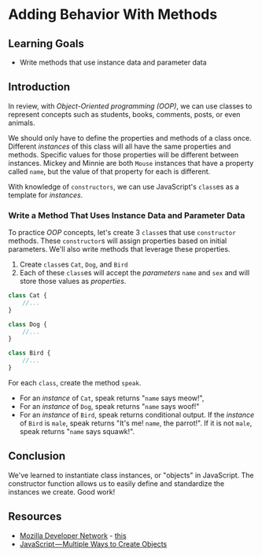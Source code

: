 # Adding Behavior With Methods

## Learning Goals

- Write methods that use instance data and parameter data

## Introduction

In review, with _Object-Oriented programming (OOP)_, we can use classes to
represent concepts such as students, books, comments, posts, or even animals.

We should only have to define the properties and methods of a class once.
Different _instances_ of this class will all have the same properties and
methods. Specific values for those properties will be different between
instances. Mickey and Minnie are both `Mouse` instances that have a property
called `name`, but the value of that property for each is different.

With knowledge of `constructors`, we can use JavaScript's `class`es as a
template for _instances_.

### Write a Method That Uses Instance Data and Parameter Data

To practice _OOP_ concepts, let's create 3 `class`es that use `constructor`
methods. These `constructor`s will assign properties based on initial parameters.
We'll also write methods that leverage these properties.

1.  Create `class`es `Cat`, `Dog`, and `Bird`
2.  Each of these `class`es will accept the _parameters_ `name` and `sex` and
    will store those values as _properties_.

```js
class Cat {
	//...
}

class Dog {
	//...
}

class Bird {
	//...
}
```

For each `class`, create the method `speak`.

- For an _instance_ of `Cat`, speak returns "`name` says meow!",
- For an _instance_ of `Dog`, speak returns "`name` says woof!"
- For an _instance_ of `Bird`, speak returns conditional output. If the
  _instance_ of `Bird` is `male`, speak returns "It's me! `name`, the parrot!". If
  it is not `male`, speak returns "`name` says squawk!".

## Conclusion

We've learned to instantiate class instances, or "objects" in JavaScript. The
constructor function allows us to easily define and standardize the instances we
create. Good work!

## Resources

- [Mozilla Developer Network](https://developer.mozilla.org/en-US/docs/Web/JavaScript/Reference/Operators/this) - [this](https://developer.mozilla.org/en-US/docs/Web/JavaScript/Reference/Operators/this)
- [JavaScript — Multiple Ways to Create Objects](https://codeburst.io/various-ways-to-create-javascript-object-9563c6887a47)
